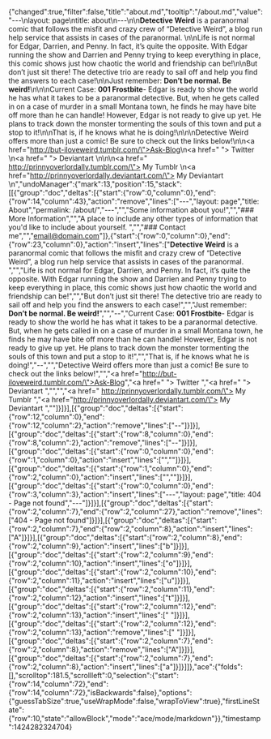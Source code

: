 {"changed":true,"filter":false,"title":"about.md","tooltip":"/about.md","value":"---\nlayout: page\ntitle: about\n---\n\n<b>Detective Weird</b> is a paranormal comic that follows the misfit and crazy crew of “Detective Weird”, a blog run help service that assists in cases of the paranormal. \n\nLife is not normal for Edgar, Darrien, and Penny. In fact, it’s quite the opposite. With Edgar running the show and Darrien and Penny trying to keep everything in place, this comic shows just how chaotic the world and friendship can be!\n\nBut don’t just sit there! The detective trio are ready to sail off and help you find the answers to each case!\n\nJust remember: <b>Don’t be normal. Be weird!</b>\n\n\nCurrent Case: <b>001 Frostbite</b>- Edgar is ready to show the world he has what it takes to be a paranormal detective. But, when he gets called in on a case of murder in a small Montana town, he finds he may have bite off more than he can handle! However, Edgar is not ready to give up yet. He plans to track down the monster tormenting the souls of this town and put a stop to it!\n\nThat is, if he knows what he is doing!\n\n\nDetective Weird offers more than just a comic! Be sure to check out the links below!\n\n<a href=\"http://but-iloveweird.tumblr.com/\">Ask-Blog</a>\n<a href=\" \"> Twitter </a>\n<a href=\" \"> Deviantart </a>\n\n\n<a href=\" http://prinnyoverlordally.tumblr.com/\"> My Tumblr </a>\n<a href=\"http://prinnyoverlordally.deviantart.com/\"> My Deviantart </a> \n","undoManager":{"mark":13,"position":15,"stack":[[{"group":"doc","deltas":[{"start":{"row":0,"column":0},"end":{"row":14,"column":43},"action":"remove","lines":["---","layout: page","title: About","permalink: /about/","---","","Some information about you!","","### More Information","","A place to include any other types of information that you'd like to include about yourself. ","","### Contact me","","[email@domain.com](mailto:email@domain.com)"]},{"start":{"row":0,"column":0},"end":{"row":23,"column":0},"action":"insert","lines":["<b>Detective Weird</b> is a paranormal comic that follows the misfit and crazy crew of “Detective Weird”, a blog run help service that assists in cases of the paranormal. ","","Life is not normal for Edgar, Darrien, and Penny. In fact, it’s quite the opposite. With Edgar running the show and Darrien and Penny trying to keep everything in place, this comic shows just how chaotic the world and friendship can be!","","But don’t just sit there! The detective trio are ready to sail off and help you find the answers to each case!","","Just remember: <b>Don’t be normal. Be weird!</b>","","--","Current Case: <b>001 Frostbite</b>- Edgar is ready to show the world he has what it takes to be a paranormal detective. But, when he gets called in on a case of murder in a small Montana town, he finds he may have bite off more than he can handle! However, Edgar is not ready to give up yet. He plans to track down the monster tormenting the souls of this town and put a stop to it!","","That is, if he knows what he is doing!","--","","Detective Weird offers more than just a comic! Be sure to check out the links below!","","<a href=\"http://but-iloveweird.tumblr.com/\">Ask-Blog</a>","<a href=\" \"> Twitter </a>","<a href=\" \"> Deviantart </a>","","","<a href=\" http://prinnyoverlordally.tumblr.com/\"> My Tumblr </a>","<a href=\"http://prinnyoverlordally.deviantart.com/\"> My Deviantart </a> ",""]}]}],[{"group":"doc","deltas":[{"start":{"row":12,"column":0},"end":{"row":12,"column":2},"action":"remove","lines":["--"]}]}],[{"group":"doc","deltas":[{"start":{"row":8,"column":0},"end":{"row":8,"column":2},"action":"remove","lines":["--"]}]}],[{"group":"doc","deltas":[{"start":{"row":0,"column":0},"end":{"row":1,"column":0},"action":"insert","lines":["",""]}]}],[{"group":"doc","deltas":[{"start":{"row":1,"column":0},"end":{"row":2,"column":0},"action":"insert","lines":["",""]}]}],[{"group":"doc","deltas":[{"start":{"row":0,"column":0},"end":{"row":3,"column":3},"action":"insert","lines":["---","layout: page","title: 404 - Page not found","---"]}]}],[{"group":"doc","deltas":[{"start":{"row":2,"column":7},"end":{"row":2,"column":27},"action":"remove","lines":["404 - Page not found"]}]}],[{"group":"doc","deltas":[{"start":{"row":2,"column":7},"end":{"row":2,"column":8},"action":"insert","lines":["A"]}]}],[{"group":"doc","deltas":[{"start":{"row":2,"column":8},"end":{"row":2,"column":9},"action":"insert","lines":["b"]}]}],[{"group":"doc","deltas":[{"start":{"row":2,"column":9},"end":{"row":2,"column":10},"action":"insert","lines":["o"]}]}],[{"group":"doc","deltas":[{"start":{"row":2,"column":10},"end":{"row":2,"column":11},"action":"insert","lines":["u"]}]}],[{"group":"doc","deltas":[{"start":{"row":2,"column":11},"end":{"row":2,"column":12},"action":"insert","lines":["t"]}]}],[{"group":"doc","deltas":[{"start":{"row":2,"column":12},"end":{"row":2,"column":13},"action":"insert","lines":[" "]}]}],[{"group":"doc","deltas":[{"start":{"row":2,"column":12},"end":{"row":2,"column":13},"action":"remove","lines":[" "]}]}],[{"group":"doc","deltas":[{"start":{"row":2,"column":7},"end":{"row":2,"column":8},"action":"remove","lines":["A"]}]}],[{"group":"doc","deltas":[{"start":{"row":2,"column":7},"end":{"row":2,"column":8},"action":"insert","lines":["a"]}]}]]},"ace":{"folds":[],"scrolltop":181.5,"scrollleft":0,"selection":{"start":{"row":14,"column":72},"end":{"row":14,"column":72},"isBackwards":false},"options":{"guessTabSize":true,"useWrapMode":false,"wrapToView":true},"firstLineState":{"row":10,"state":"allowBlock","mode":"ace/mode/markdown"}},"timestamp":1424282324704}